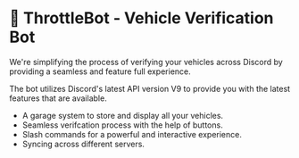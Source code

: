 # 🤖 ThrottleBot - Vehicle Verification Bot

We're simplifying the process of verifying your vehicles across Discord by providing a seamless and feature full experience.

The bot utilizes Discord's latest API version V9 to provide you with the latest features that are available.

+ A garage system to store and display all your vehicles.
+ Seamless verifcation process with the help of buttons.
+ Slash commands for a powerful and interactive experience.
+ Syncing across different servers.
